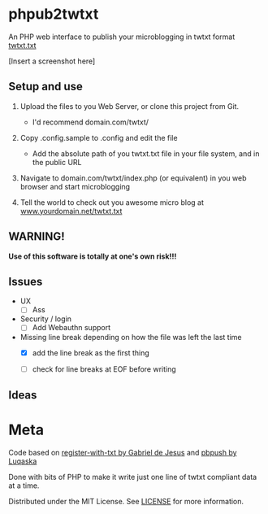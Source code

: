 # phpub2twtxt
An PHP web interface to publish your microblogging in twtxt format [twtxt.txt](https://github.com/buckket/twtxt)

[Insert a screenshot here]

## Setup and use

1. Upload the files to you Web Server, or clone this project from Git.
	- I'd recommend domain.com/twtxt/

2. Copy .config.sample to .config and edit the file
	- Add the absolute path of you twtxt.txt file in your file system, and in the public URL

3. Navigate to domain.com/twtxt/index.php (or equivalent) in you web browser and start microblogging

4. Tell the world to check out you awesome micro blog at www.yourdomain.net/twtxt.txt

## WARNING!

**Use of this software is totally at one's own risk!!!**

## Issues

* UX
	- [ ] Ass

* Security / login
	- [ ] Add Webauthn support

* Missing line break depending on how the file was left the last time
	- [x] add the line break as the first thing
	- [ ] check for line breaks at EOF before writing


## Ideas

# Meta
Code based on [register-with-txt by Gabriel de Jesus](https://github.com/gabrieldejesus/register-with-txt) and [pbpush by Luqaska](https://github.com/Luqaska/pbpush)

Done with bits of PHP to make it write just one line of twtxt compliant data at a time.

Distributed under the MIT License. See [LICENSE](LICENSE) for more information.
